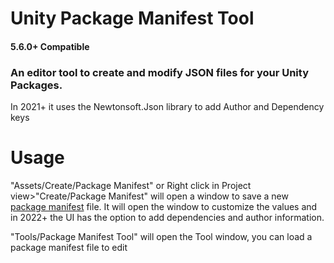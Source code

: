 # Unity Package Manifest Tool
#### 5.6.0+ Compatible
### An editor tool to create and modify JSON files for your Unity Packages.

In 2021+ it uses the Newtonsoft.Json library to add Author and Dependency keys

# Usage

"Assets/Create/Package Manifest" or Right click in Project view>"Create/Package Manifest" will open a window to save a new [package manifest](https://docs.unity3d.com/Manual/upm-manifestPkg.html) file. It will open the window to customize the values and in 2022+ the UI has the option to add dependencies and author information.

"Tools/Package Manifest Tool" will open the Tool window, you can load a package manifest file to edit
